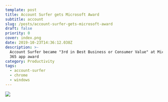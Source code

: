 ```yaml
---
template: post
title: Account Surfer gets Microsoft Award
subtitle: account
slug: /posts/account-surfer-gets-microsoft-award
draft: false
priority: 0
cover: index.png
date: 2019-10-23T14:36:12.038Z
description: >-
  Account Surfer became "3rd in Best Business or Consumer Value" at Microsoft
  365 app award
category: Productivity
tags:
  - account-surfer
  - chrome
  - windows
---
```


![](/media/as-award/01.png)
